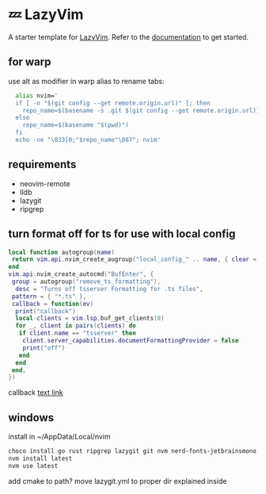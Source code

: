 # 💤 LazyVim

A starter template for [LazyVim](https://github.com/LazyVim/LazyVim).
Refer to the [documentation](https://lazyvim.github.io/installation) to get started.

## for warp

use alt as modifier in warp
alias to rename tabs:

```bash
  alias nvim='
  if [ -n "$(git config --get remote.origin.url)" ]; then
    repo_name=$(basename -s .git $(git config --get remote.origin.url))
  else
    repo_name=$(basename "$(pwd)")
  fi
  echo -ne "\033]0;"$repo_name"\007"; nvim'
```

## requirements

- neovim-remote
- lldb
- lazygit
- ripgrep

## turn format off for ts for use with local config

```lua
local function autogroup(name)
 return vim.api.nvim_create_augroup("local_config_" .. name, { clear = true })
end
vim.api.nvim_create_autocmd("BufEnter", {
 group = autogroup("remove_ts_formatting"),
  desc = "Turns off tsserver Formatting for .ts files",
 pattern = { "*.ts" },
 callback = function(ev)
  print("callback")
  local clients = vim.lsp.buf_get_clients(0)
  for _, client in pairs(clients) do
   if client.name == "tsserver" then
    client.server_capabilities.documentFormattingProvider = false
    print("off")
   end
  end
 end,
})
```

callback
 [text link](www.google.com/test)

## windows

install in ~/AppData/Local/nvim

``` bash
choco install go rust ripgrep lazygit git nvm nerd-fonts-jetbrainsmono mingw cmake
nvm install latest
nvm use latest
```

add cmake to path?
move lazygit.yml to proper dir explained inside
